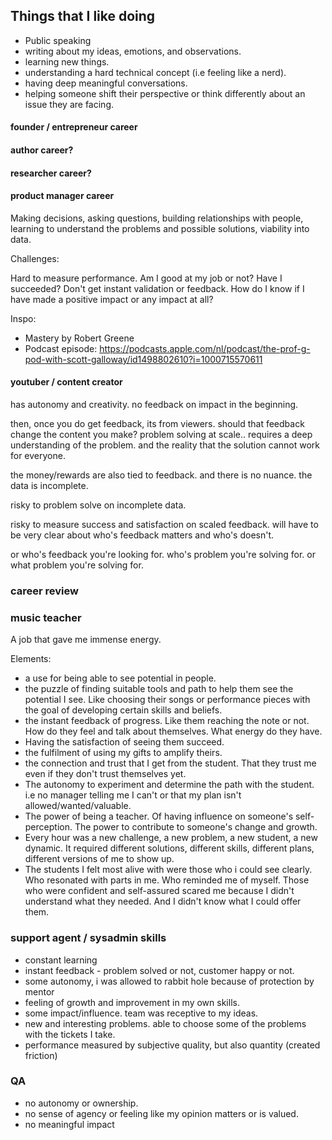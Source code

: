 ## Things that I like doing

- Public speaking
- writing about my ideas, emotions, and observations.
- learning new things.
- understanding a hard technical concept (i.e feeling like a nerd).
- having deep meaningful conversations.
- helping someone shift their perspective or think differently about an issue they are facing.

#### founder / entrepreneur career

#### author career?

#### researcher career?

#### product manager career

Making decisions, asking questions, building relationships with people, learning to understand the problems and possible solutions, viability into data.

Challenges:

Hard to measure performance. Am I good at my job or not? Have I succeeded? Don't get instant validation or feedback. How do I know if I have made a positive impact or any impact at all?

Inspo: 
- Mastery by Robert Greene
- Podcast episode: https://podcasts.apple.com/nl/podcast/the-prof-g-pod-with-scott-galloway/id1498802610?i=1000715570611

#### youtuber / content creator

has autonomy and creativity. no feedback on impact in the beginning. 

then, once you do get feedback, its from viewers. should that feedback change the content you make? problem solving at scale.. requires a deep understanding of the problem. and the reality that the solution cannot work for everyone.

the money/rewards are also tied to feedback. and there is no nuance. the data is incomplete. 

risky to problem solve on incomplete data. 

risky to measure success and satisfaction on scaled feedback. will have to be very clear about who's feedback matters and who's doesn't.

or who's feedback you're looking for. who's problem you're solving for. or what problem you're solving for.

### career review

### music teacher

A job that gave me immense energy. 

Elements:

* a use for being able to see potential in people.
* the puzzle of finding suitable tools and path to help them see the potential I see. Like choosing their songs or performance pieces with the goal of developing certain skills and beliefs.
* the instant feedback of progress. Like them reaching the note or not. How do they feel and talk about themselves. What energy do they have.
* Having the satisfaction of seeing them succeed.
* the fulfilment of using my gifts to amplify theirs. 
* the connection and trust that I get from the student. That they trust me even if they don't trust themselves yet.
* The autonomy to experiment and determine the path with the student. i.e no manager telling me I can't or that my plan isn't allowed/wanted/valuable.
* The power of being a teacher. Of having influence on someone's self-perception. The power to contribute to someone's change and growth.
* Every hour was a new challenge, a new problem, a new student, a new dynamic. It required different solutions, different skills, different plans, different versions of me to show up.
* The students I felt most alive with were those who i could see clearly. Who resonated with parts in me. Who reminded me of myself. Those who were confident and self-assured scared me because I didn't understand what they needed. And I didn't know what I could offer them.

### support agent / sysadmin skills

* constant learning
* instant feedback - problem solved or not, customer happy or not.
* some autonomy, i was allowed to rabbit hole because of protection by mentor
* feeling of growth and improvement in my own skills.
* some impact/influence. team was receptive to my ideas.
* new and interesting problems. able to choose some of the problems with the tickets I take.
* performance measured by subjective quality, but also quantity (created friction)

### QA

* no autonomy or ownership.
* no sense of agency or feeling like my opinion matters or is valued.
* no meaningful impact


